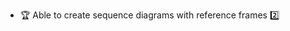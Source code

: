 * <span id="outcome-sequenceDiagrams-referenceFrames-one">:trophy: Able to create sequence diagrams with reference frames :two:</span>
